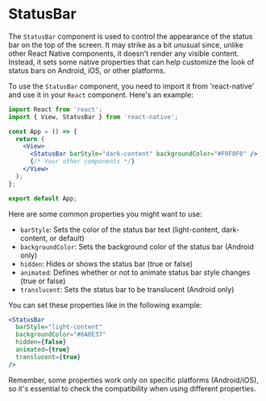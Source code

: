 # StatusBar

The `StatusBar` component is used to control the appearance of the status bar on the top of the screen. It may strike as a bit unusual since, unlike other React Native components, it doesn't render any visible content. Instead, it sets some native properties that can help customize the look of status bars on Android, iOS, or other platforms.

To use the `StatusBar` component, you need to import it from 'react-native' and use it in your `React` component. Here's an example:

```jsx
import React from 'react';
import { View, StatusBar } from 'react-native';

const App = () => {
  return (
    <View>
      <StatusBar barStyle="dark-content" backgroundColor="#F0F0F0" />
      {/* Your other components */}
    </View>
  );
};

export default App;
```

Here are some common properties you might want to use:

- `barStyle`: Sets the color of the status bar text (light-content, dark-content, or default)
- `backgroundColor`: Sets the background color of the status bar (Android only)
- `hidden`: Hides or shows the status bar (true or false)
- `animated`: Defines whether or not to animate status bar style changes (true or false)
- `translucent`: Sets the status bar to be translucent (Android only)

You can set these properties like in the following example:

```jsx
<StatusBar
  barStyle="light-content"
  backgroundColor="#6A0E37"
  hidden={false}
  animated={true}
  translucent={true}
/>
```

Remember, some properties work only on specific platforms (Android/iOS), so it's essential to check the compatibility when using different properties.